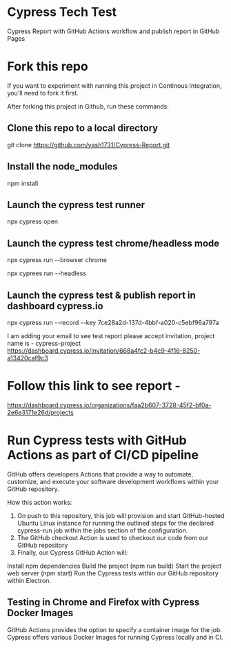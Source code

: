 # Cypress Tech Test
Cypress Report with GitHub Actions workflow and publish report in GitHub Pages

# Fork this repo
If you want to experiment with running this project in Continous Integration, you'll need to fork it first.

After forking this project in Github, run these commands:

## Clone this repo to a local directory
git clone https://github.com/yash1731/Cypress-Report.git

## Install the node_modules
npm install

## Launch the cypress test runner
npx cypress open

## Launch the cypress test chrome/headless mode
npx cypress run --browser chrome

npx cyprees run --headless

## Launch the cypress test & publish report in dashboard cypress.io
npx cypress run --record --key 7ce28a2d-137d-4bbf-a020-c5ebf96a797a

I am adding your email to see test report please accept invitation, project name is - cypress-project
https://dashboard.cypress.io/invitation/668a4fc2-b4c9-4f16-8250-a13420caf9c3

# Follow this link to see report - 
https://dashboard.cypress.io/organizations/faa2b607-3728-45f2-bf0a-2e6e3171e26d/projects


# Run Cypress tests with GitHub Actions as part of CI/CD pipeline
GitHub offers developers Actions that provide a way to automate, customize, and execute your software development workflows within your GitHub repository.

How this action works: 

1. On push to this repository, this job will provision and start GitHub-hosted Ubuntu Linux instance for running the outlined steps for the declared cypress-run job within the jobs section of the configuration.
2. The GitHub checkout Action is used to checkout our code from our GitHub repository
3. Finally, our Cypress GitHub Action will:

Install npm dependencies
Build the project (npm run build)
Start the project web server (npm start)
Run the Cypress tests within our GitHub repository within Electron.

## Testing in Chrome and Firefox with Cypress Docker Images
GitHub Actions provides the option to specify a container image for the job. Cypress offers various Docker Images for running Cypress locally and in CI.



